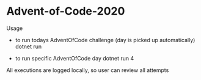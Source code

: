 # Advent-of-Code-2020

Usage

- to run todays AdventOfCode challenge (day is picked up automatically)
dotnet run

- to run specific AdventOfCode day
dotnet run 4

All executions are logged locally, so user can review all attempts
